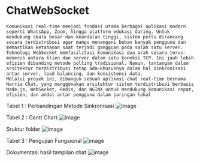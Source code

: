 # ChatWebSocket
``` Latar belakang
Komunikasi real-time menjadi fondasi utama berbagai aplikasi modern seperti WhatsApp, Zoom, hingga platform edukasi daring. Untuk mendukung skala besar dan keandalan tinggi, sistem perlu dirancang secara terdistribusi agar mampu menangani beban banyak pengguna dan memastikan ketahanan saat terjadi gangguan pada salah satu server.
Teknologi WebSocket memfasilitasi komunikasi dua arah secara terus-menerus antara klien dan server dalam satu koneksi TCP. Ini jauh lebih efisien dibanding metode polling tradisional. Namun, tantangan dalam arsitektur terdistribusi tetap ada—khususnya dalam hal sinkronisasi antar server, load balancing, dan konsistensi data.
Melalui proyek ini, dibangun sebuah aplikasi chat real-time bernama Narria Chat, yang menggunakan arsitektur sistem terdistribusi berbasis Node.js, WebSocket, Redis, dan NGINX untuk mendukung komunikasi cepat, efisien, dan andal antar pengguna dalam jaringan lokal
```
Tabel 1 : Perbandingan Metode Sinkronisasi
![image](https://github.com/user-attachments/assets/f815e19a-ae08-4c24-b6bb-1b76044ca2bd)

Tabel 2 : Gantt Chart
![image](https://github.com/user-attachments/assets/95d0bfae-a93c-43c8-b4f8-b8b49703312e)

Sruktur folder
![image](https://github.com/user-attachments/assets/f8af3dab-70c4-4941-a5ad-22283c2f39e2)

Tabel 3 : Pengujian Fungsional
![image](https://github.com/user-attachments/assets/263a8694-8930-41c4-ba74-e8e07deb2dcf)

Dokumentasi hasil tampilan chat
![image](https://github.com/user-attachments/assets/6f434a9e-dec3-4df2-a891-5aa2f73f93eb)

